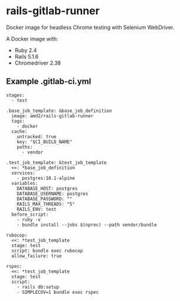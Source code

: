 # rails-gitlab-runner

Docker image for headless Chrome testing with Selenium WebDriver.

A Docker image with:

- Ruby 2.4
- Rails 5.1.6
- Chromedriver 2.38

## Example .gitlab-ci.yml

```
stages:
  - test

.base_job_template: &base_job_definition
  image: amd2/rails-gitlab-runner
  tags:
    - docker
  cache:
    untracked: true
    key: "$CI_BUILD_NAME"
    paths:
      - vendor

.test_job_template: &test_job_template
  <<: *base_job_definition
  services:
    - postgres:10.1-alpine
  variables:
    DATABASE_HOST: postgres
    DATABASE_USERNAME: postgres
    DATABASE_PASSWORD: ""
    RAILS_MAX_THREADS: "5"
    RAILS_ENV: test
  before_script:
    - ruby -v
    - bundle install --jobs $(nproc) --path vendor/bundle

rubocop:
  <<: *test_job_template
  stage: test
  script: bundle exec rubocop
  allow_failure: true

rspec:
  <<: *test_job_template
  stage: test
  script:
    - rails db:setup
    - SIMPLECOV=1 bundle exec rspec
```
